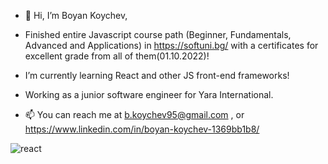 - 👋 Hi, I’m Boyan Koychev,
- Finished entire Javascript course path (Beginner, Fundamentals, Advanced and Applications) in https://softuni.bg/ with a certificates for excellent grade from all of them(01.10.2022)!
-  I’m currently learning React and other JS front-end frameworks!
-  Working as a junior software engineer for Yara International.

- 📫 You can reach me at b.koychev95@gmail.com , or https://www.linkedin.com/in/boyan-koychev-1369bb1b8/


<!---
BoyanK95/BoyanK95 is a ✨ special ✨ repository because its `README.md` (this file) appears on your GitHub profile.
You can click the Preview link to take a look at your changes.
--->

![react](https://user-images.githubusercontent.com/92653208/207981607-a54907d7-d88b-4457-920e-85fa46b94e5a.png)
